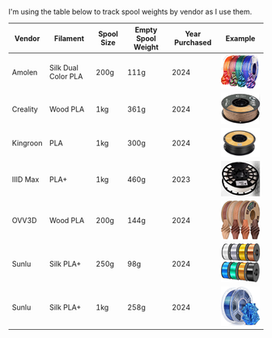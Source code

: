I'm using the table below to track spool weights by vendor as I use them.

| Vendor | Filament | Spool Size | Empty Spool Weight | Year Purchased | Example |
|---|---|---|---|---|---|
| Amolen | Silk Dual Color PLA | 200g | 111g | 2024 | ![amolen-silk-pla-200g](/img/amolen-200g.png) |
| Creality | Wood PLA | 1kg | 361g | 2024 | ![creality-wood-pla-1kg](/img/creality-wood-1kg.png) |
| Kingroon | PLA | 1kg | 300g | 2024 | ![kingroon-pla-1kg](/img/kingroon-1kg.png) |
| IIID Max | PLA+ | 1kg | 460g | 2023 | ![iiidmax-pla-1kg](/img/iiidmax-pla-1kg.png) |
| OVV3D | Wood PLA | 200g | 144g | 2024 | ![ovv3d-wood-pla-200g](/img/ovv3d-wood-200g.png) |
| Sunlu | Silk PLA+ | 250g | 98g | 2024 | ![sunlu-silk-pla-200g](/img/sunlu-silk-200g.png) |
| Sunlu | Silk PLA+ | 1kg | 258g | 2024 | ![sunlu-silk-pla-1kg](/img/sunlu-silk-1kg.png) |
